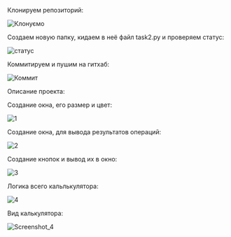 Клонируем репозиторий:

![Клонуємо](https://user-images.githubusercontent.com/71783249/122960797-74007000-d38c-11eb-9f48-b7ed23e62148.png)


Создаем новую папку, кидаем в неё файл task2.py и проверяем статус:

![статус](https://user-images.githubusercontent.com/71783249/122960928-91cdd500-d38c-11eb-8682-2c2b65d5f1f1.png)


Коммитируем и пушим на гитхаб:

![Коммит](https://user-images.githubusercontent.com/71783249/122961176-d22d5300-d38c-11eb-81b5-ef059cc99875.png)



Описание проекта:


Создание окна, его размер и цвет:

![1](https://user-images.githubusercontent.com/71783249/122961329-f721c600-d38c-11eb-91cc-0b3fd8d90aa4.png)


Создание окна, для вывода результатов операций:

![2](https://user-images.githubusercontent.com/71783249/122961434-115ba400-d38d-11eb-97ff-fed6c537529b.png)


Создание кнопок и вывод их в окно:

![3](https://user-images.githubusercontent.com/71783249/122961670-49fb7d80-d38d-11eb-855e-ea3be75896ab.png)


Логика всего кальлькулятора:

![4](https://user-images.githubusercontent.com/71783249/122961976-9f378f00-d38d-11eb-9d81-ab3b42dfd446.png)


Вид калькулятора:

![Screenshot_4](https://user-images.githubusercontent.com/71783249/123125121-ea66a600-d450-11eb-8c64-0dbd4e988fe7.png)


